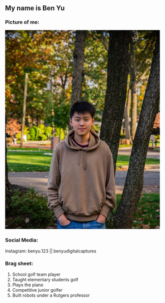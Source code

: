 #
## My name is Ben Yu

### Picture of me:
<img src="pfp.jpg">

### Social Media:
Instagram: benyu.123 || benyudigitalcaptures

### Brag sheet: 
1. School golf team player
2. Taught elementary students golf
3. Plays the piano
4. Competitive junior golfer
5. Built robots under a Rutgers professor
